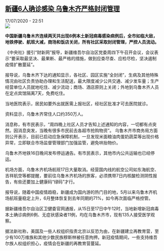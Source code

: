 <!--1595023025000-->
[新疆6人确诊感染 乌鲁木齐严格封闭管理](http://www.rfi.fr//cn/%E4%B8%AD%E5%9B%BD/20200717-%E6%96%B0%E7%96%866%E4%BA%BA%E7%A1%AE%E8%AF%8A%E6%84%9F%E6%9F%93-%E4%B9%8C%E9%B2%81%E6%9C%A8%E9%BD%90%E4%B8%A5%E6%A0%BC%E5%B0%81%E9%97%AD%E7%AE%A1%E7%90%86)
------

<div>17/07/2020 - 22:51</div><img src="https://s.rfi.fr/media/display/4317ac2a-c86f-11ea-8525-005056a964fe/w:310/p:16x9/5EQJZYFWAWLD444FN2JDU2EDTM.jpg"><p><strong>中国新疆乌鲁木齐连续两天共出现6例本土新冠病毒感染病例后，全市如临大敌，地铁停驶、航班大减，商场和饭店关闭，所有社区采取封闭管理，严控人员流动。</strong></p><div class="t-content__body u-clearfix"><div class="m-interstitial"></div><p>《中央社》援引“财新网”报导，新疆维吾尔自治区党委周四下午召开会议，会议表示“要采取最坚决、最果断、最严格的措施，做到应查尽查、应检尽检，坚决遏制疫情扩散蔓延”。</p><p>报导说，乌鲁木齐下达的通知显示，各社区、园区实施“全封闭”，生病及其他特殊情况由社区负责协助办理和生活配送，最大限度减少公共交通、减少发车量；生产经营单位人员就地吃住、减少流动；商场、酒店原则上关闭；外地到乌鲁木齐人员在定点宾馆隔离7天，免费吃住。</p><p>当地医院表示，居民如要外出就医需上报社区，经社区批准才可去医院就诊。</p><p>资料显示，乌鲁木齐常住人口约350万人。</p><p>消息称，有市民表示，“周四晚上社区人员才告知上述通知的内容，一切都有点突然。因消息突发，当晚有很多市民前去各超市抢购物资”。 乌鲁木齐市商务局方面则公开表示，目前已启动应急保障机制，一旦发现米面粮油肉蛋奶蔬菜等出现价格异常，立即联合市场监督管理部门加强监管，避免哄抬物价。</p><p>乌鲁木齐地铁16日晚间发布停运通告。有市民表示，其他市内公共运输也已经停运。</p><p>机场方面，乌鲁木齐机场航班17日大量取消。经营国内线的航空公司如东海航空、吉祥航空等都提醒，要前往乌鲁木齐机场的旅客，必须携带7日内核酸检测阴性报告，有些还要加上健康码“绿码”才行。</p><p>报导说，随着中国疫情趋稳，新疆成为国内游的热门目的地，5月以来乌鲁木齐机场航班量稳定上升，6月整体恢复到去年同期的71%，如今再次面临严格控管。</p><p>据新疆维吾尔自治区卫健委官网通报，从15日至17日中午12时，当地新增新冠病毒本土确诊病例6例、无症状感染者11例，均在乌鲁木齐市，现有135人接受医学观察。</p><p>据法新社称，美国及一些人权组织指责北京以反恐为由，在新疆建立再教育营，至少有100万维族和其他少数民族穆斯林被任意拘押。新冠疫情期间，一些支持维吾尔族人权组织担心，疫情会在新疆的再教育营蔓延。</p><div class="o-self-promo o-self-promo--nl o-self-promo--hidden" data-selfpromo-newsletter></div><div class="o-self-promo o-self-promo--app o-self-promo--hidden" data-selfpromo-app></div></div>
